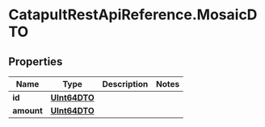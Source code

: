 # CatapultRestApiReference.MosaicDTO

## Properties
Name | Type | Description | Notes
------------ | ------------- | ------------- | -------------
**id** | [**UInt64DTO**](UInt64DTO.md) |  | 
**amount** | [**UInt64DTO**](UInt64DTO.md) |  | 


